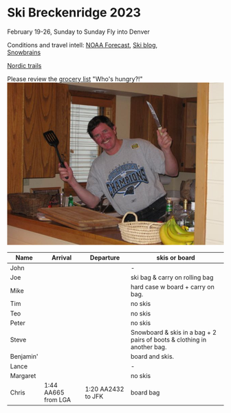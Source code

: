 # Ski Breckenridge 2023

February 19-26, Sunday to Sunday
Fly into Denver

Conditions and travel intell:
[NOAA Forecast](https://forecast.weather.gov/MapClick.php?lat=39.4816&lon=-106.0667), 
[Ski blog](https://www.ski.com/blog/),  
[Snowbrains](https://snowbrains.com/)

[Nordic trails](https://www.breckenridgenordic.com/)

Please review the [grocery list](groceries)
"Who's hungry?!"
![](0903ski_JacksonHole_Mike.jpg)

Name | Arrival | Departure | skis or board
---|---|----|---|
 John |	| | -
 Joe | | | ski bag & carry on rolling bag
 Mike | | | hard case w board + carry on bag.
 Tim | | | no skis
 Teo | | | no skis
 Peter | | | no skis
 Steve | | | Snowboard & skis in a bag + 2 pairs of boots & clothing in another bag.
 Benjamin' | | | board and skis.
 Lance | | | -
 Margaret | | | no skis
 Chris | 1:44 AA665 from LGA | 1:20 AA2432 to JFK | board bag
